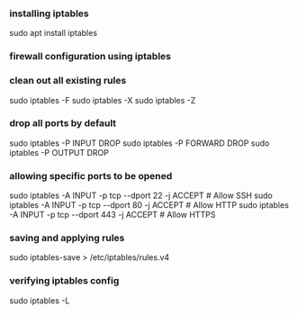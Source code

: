### installing iptables

sudo apt install iptables

### firewall configuration using iptables

### clean out all existing rules

sudo iptables -F
sudo iptables -X
sudo iptables -Z

### drop all ports by default

sudo iptables -P INPUT DROP
sudo iptables -P FORWARD DROP
sudo iptables -P OUTPUT DROP

### allowing specific ports to be opened

sudo iptables -A INPUT -p tcp --dport 22 -j ACCEPT # Allow SSH
sudo iptables -A INPUT -p tcp --dport 80 -j ACCEPT # Allow HTTP
sudo iptables -A INPUT -p tcp --dport 443 -j ACCEPT # Allow HTTPS

### saving and applying rules

sudo iptables-save > /etc/iptables/rules.v4

### verifying iptables config

sudo iptables -L
